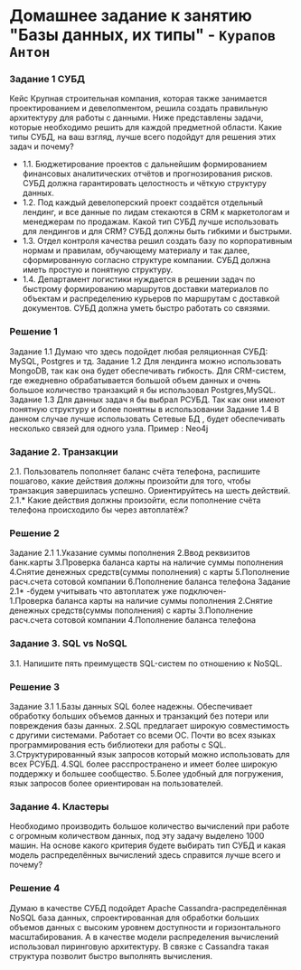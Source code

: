 # Домашнее задание к занятию "Базы данных, их типы" - `Курапов Антон`

### Задание 1 СУБД
Кейс
Крупная строительная компания, которая также занимается проектированием и девелопментом, решила создать правильную архитектуру для работы с данными. Ниже представлены задачи, которые необходимо решить для каждой предметной области.
Какие типы СУБД, на ваш взгляд, лучше всего подойдут для решения этих задач и почему?

* 1.1. Бюджетирование проектов с дальнейшим формированием финансовых аналитических отчётов и прогнозирования рисков. СУБД должна гарантировать целостность и чёткую структуру данных.
* 1.2. Под каждый девелоперский проект создаётся отдельный лендинг, и все данные по лидам стекаются в CRM к маркетологам и менеджерам по продажам. Какой тип СУБД лучше использовать для лендингов и для CRM? СУБД должны быть гибкими и быстрыми.
* 1.3. Отдел контроля качества решил создать базу по корпоративным нормам и правилам, обучающему материалу и так далее, сформированную согласно структуре компании. СУБД должна иметь простую и понятную структуру.
* 1.4. Департамент логистики нуждается в решении задач по быстрому формированию маршрутов доставки материалов по объектам и распределению курьеров по маршрутам с доставкой документов. СУБД должна уметь быстро работать со связями.
### Решение 1
Задание 1.1
	Думаю что здесь подойдет любая реляционная СУБД: MySQL, Postgres и тд.
Задание 1.2
	Для лендинга можно использовать MongoDB, так как она будет обеспечивать гибкость. 
	Для CRM-систем, где ежедневно обрабатывается большой объем данных и очень большое количество транзакций я бы использовал Postgres,MySQL.	
Задание 1.3
	Для данных задач я бы выбрал РСУБД. Так как они имеют понятную структуру и более понятны в использовании
Задание 1.4
	В данном случае лучше использовать Сетевые БД , будет обеспечивать несколько связей для одного узла. Пример : Neo4j

### Задание 2. Транзакции
2.1. Пользователь пополняет баланс счёта телефона, распишите пошагово, какие действия должны произойти для того, чтобы транзакция завершилась успешно. Ориентируйтесь на шесть действий.
2.1.* Какие действия должны произойти, если пополнение счёта телефона происходило бы через автоплатёж?
### Решение 2
Задание 2.1
	1.Указание суммы пополнения
	2.Ввод реквизитов банк.карты
	3.Проверка баланса карты на наличие суммы пополнения 
	4.Снятие денежных средств(суммы пополнения) с карты 
	5.Пополнение расч.счета сотовой компании
	6.Пополнение баланса телефона
Задание 2.1*
	-будем учитывать что автоплатеж уже подключен-   
	1.Проверка баланса карты на наличие суммы пополнения 
	2.Снятие денежных средств(суммы пополнения) с карты 
	3.Пополнение расч.счета сотовой компании
	4.Пополнение баланса телефона

### Задание 3. SQL vs NoSQL
3.1. Напишите пять преимуществ SQL-систем по отношению к NoSQL.
### Решение 3
Задание 3.1
	1.Базы данных SQL более надежны. Обеспечивает обработку больших объемов данных и транзакций без потери или повреждения базы данных.
	2.SQL предлагает широкую совместимость с другими системами. Работает со всеми ОС. Почти во всех языках программирования есть библиотеки для работы с SQL.
	3.Структурированный язык запросов который можно использовать для всех РСУБД. 
	4.SQL более расспространено и имеет более широкую поддержку и большее сообщество.
	5.Более удобный для погружения, язык запросов более ориентирован на пользователей.

### Задание 4. Кластеры
Необходимо производить большое количество вычислений при работе с огромным количеством данных, под эту задачу выделено 1000 машин.
На основе какого критерия будете выбирать тип СУБД и какая модель распределённых вычислений здесь справится лучше всего и почему?

### Решение 4
Думаю в качестве СУБД подойдет Apache Cassandra-распределённая NoSQL база данных, спроектированная для обработки больших объемов данных с высоким уровнем доступности и горизонтального масштабирования. А в качестве модели распределения вычислений использовал пиринговую архитектуру. В связке с Cassandra такая структура позволит быстро выполнять вычисления. 

